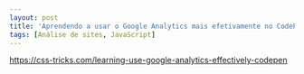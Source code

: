 ```yaml
---
layout: post
title: 'Aprendendo a usar o Google Analytics mais efetivamente no CodePen'
tags: [Análise de sites, JavaScript]
---
```


<https://css-tricks.com/learning-use-google-analytics-effectively-codepen>
